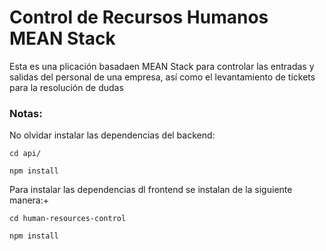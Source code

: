 # Control de Recursos Humanos MEAN Stack

Esta es una plicación basadaen MEAN Stack para controlar las entradas y salidas del personal de una empresa, así como el levantamiento de tickets para la resolución de dudas

### Notas:

No olvidar instalar las dependencias del backend:

```
cd api/
```

```
npm install
```

Para instalar las dependencias dl frontend se instalan de la siguiente manera:+

```
cd human-resources-control
```

```
npm install
```
